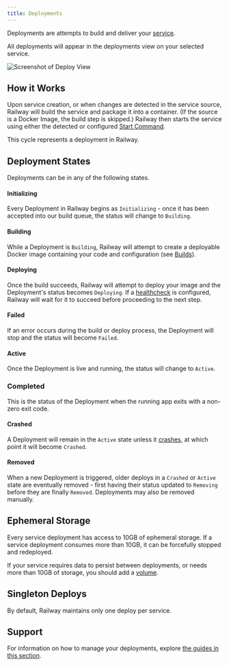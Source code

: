 ```yaml
---
title: Deployments
---
```


Deployments are attempts to build and deliver your [service](/reference/services).

All deployments will appear in the deployments view on your selected service.

<Image
src="https://res.cloudinary.com/railway/image/upload/v1645148376/docs/deployment-photo_q4q8in.png"
alt="Screenshot of Deploy View"
layout="responsive"
width={1103} height={523} quality={80} />


## How it Works

Upon service creation, or when changes are detected in the service source, Railway will build the service and package it into a container.  (If the source is a Docker Image, the build step is skipped.)  Railway then starts the service using either the detected or configured [Start Command](/reference/build-and-start-commands).

This cycle represents a deployment in Railway.


## Deployment States

Deployments can be in any of the following states.

#### Initializing
Every Deployment in Railway begins as `Initializing` - once it has been accepted into our build queue, the status will change to `Building`.

#### Building
While a Deployment is `Building`, Railway will attempt to create a deployable Docker image containing your code and configuration (see [Builds](/guides/builds)).

#### Deploying
Once the build succeeds, Railway will attempt to deploy your image and the Deployment's status becomes `Deploying`. If a [healthcheck](/reference/healthchecks) is configured, Railway will wait for it to succeed before proceeding to the next step.

#### Failed
If an error occurs during the build or deploy process, the Deployment will stop and the status will become `Failed`.

#### Active
Once the Deployment is live and running, the status will change to `Active`.

### Completed
This is the status of the Deployment when the running app exits with a non-zero exit code.

#### Crashed
A Deployment will remain in the `Active` state unless it [crashes](/guides/deployment-actions#restart-a-crashed-deployment), at which point it will become `Crashed`.

#### Removed
When a new Deployment is triggered, older deploys in a `Crashed` or `Active` state are eventually removed - first having their status updated to `Removing` before they are finally `Removed`. Deployments may also be removed manually.

## Ephemeral Storage

Every service deployment has access to 10GB of ephemeral storage.  If a service deployment consumes more than 10GB, it can be forcefully stopped and redeployed.

If your service requires data to persist between deployments, or needs more than 10GB of storage, you should add a [volume](/reference/volumes).

## Singleton Deploys

By default, Railway maintains only one deploy per service.

## Support

For information on how to manage your deployments, explore [the guides in this section](/guides/deployments).
